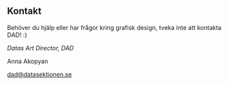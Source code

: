 ## Kontakt

Behöver du hjälp eller har frågor kring grafisk design, tveka inte att kontakta DAD! :)

_Datas Art Director, DAD_

Anna Akopyan

[dad@datasektionen.se](mailto:dad@datasektionen.se)
